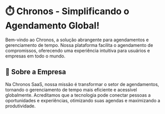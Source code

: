 # ⏱️ Chronos - Simplificando o Agendamento Global!
Bem-vindo ao Chronos, a solução abrangente para agendamentos e gerenciamento de tempo. Nossa plataforma facilita o agendamento de compromissos, oferecendo uma experiência intuitiva para usuários e empresas em todo o mundo.

## 🌟 Sobre a Empresa
Na Chronos SaaS, nossa missão é transformar o setor de agendamentos, tornando o gerenciamento de tempo mais eficiente e acessível globalmente. Acreditamos que a tecnologia pode conectar pessoas a oportunidades e experiências, otimizando suas agendas e maximizando a produtividade.
